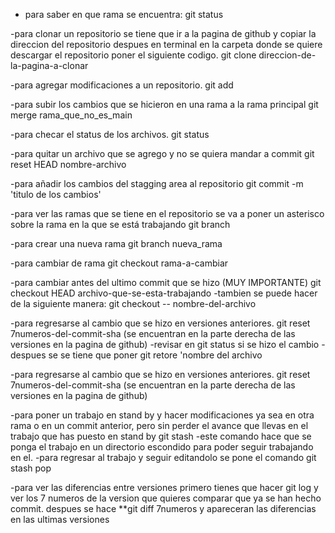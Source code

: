 - para saber en que rama se encuentra: 
git status

-para clonar un repositorio se tiene que ir a la pagina de github y copiar la direccion del repositorio
despues en terminal en la carpeta donde se quiere descargar el repositorio poner el siguiente codigo. 
git clone direccion-de-la-pagina-a-clonar

-para agregar modificaciones a un repositorio.
git add 

-para subir los cambios que se hicieron en una rama a la rama principal
git merge rama_que_no_es_main

-para checar el status de los archivos. 
git status

-para quitar un archivo que se agrego y no se quiera mandar a commit 
git reset HEAD nombre-archivo   

-para añadir los cambios del stagging area al repositorio 
git commit -m 'titulo de los cambios'

-para ver las ramas que se tiene en el repositorio se va a poner un asterisco sobre la rama en la que se está trabajando 
git branch

-para crear una nueva rama
git branch nueva_rama

-para cambiar de rama
git checkout rama-a-cambiar

-para cambiar antes del ultimo commit que se hizo (MUY IMPORTANTE) 
git checkout HEAD archivo-que-se-esta-trabajando
-tambien se puede hacer de la siguiente manera:
git checkout -- nombre-del-archivo

-para regresarse al cambio que se hizo en versiones anteriores. 
git reset 7numeros-del-commit-sha (se encuentran en la parte derecha de las versiones en la pagina de github)
-revisar en git status si se hizo el cambio
-despues se se tiene que poner
git retore 'nombre del archivo

-para regresarse al cambio que se hizo en versiones anteriores. 
git reset 7numeros-del-commit-sha (se encuentran en la parte derecha de las versiones en la pagina de github)

-para poner un trabajo en stand by y hacer modificaciones ya sea en otra rama o en un commit anterior, pero sin perder el avance que llevas en el trabajo que has puesto en stand by
git stash
-este comando hace que se ponga el trabajo en un directorio escondido para poder seguir trabajando en el. 
-para regresar al trabajo y seguir editandolo se pone el comando 
git stash pop

-para ver las diferencias entre versiones primero tienes que hacer git log y ver los 
7 numeros de la version que quieres comparar que ya se han hecho commit. 
despues se hace **git diff 7numeros
y apareceran las diferencias en las ultimas versiones